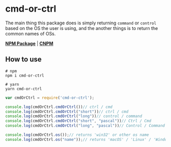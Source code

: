 # cmd-or-ctrl

The main thing this package does is simply returning `command` or `control` based on the OS the user is using, and the another things is to return the common names of OSs.

[**NPM Package**](https://www.npmjs.com/package/cmd-or-ctrl) | [**CNPM**](https://npm.taobao.org/package/cmd-or-ctrl)

## How to use

```shell
# npm
npm i cmd-or-ctrl

# yarn
yarn cmd-or-ctrl
```

```javascript
var cmdOrCtrl = require('cmd-or-ctrl');

console.log(cmdOrCtrl.cmdOrCtrl())// ctrl / cmd
console.log(cmdOrCtrl.cmdOrCtrl("short"))// ctrl / cmd
console.log(cmdOrCtrl.cmdOrCtrl("long"))// control / command
console.log(cmdOrCtrl.cmdOrCtrl("short", "pascal"))// Ctrl / Cmd
console.log(cmdOrCtrl.cmdOrCtrl("long", "pascal"))// Control / Command

console.log(cmdOrCtrl.os());// returns 'win32' or other os name
console.log(cmdOrCtrl.os("name"));// returns 'macOS' / 'Linux' / 'Windows' or other os name
```
